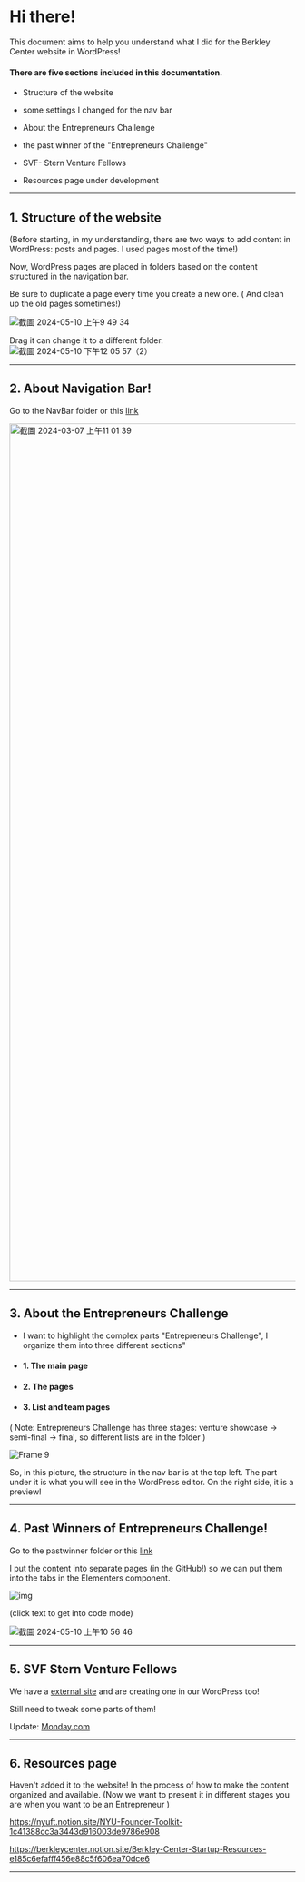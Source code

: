 # Hi there! 
This document aims to help you understand what I did for the Berkley Center website in WordPress!

#### There are five sections included in this documentation.
- Structure of the website
- some settings I changed for the nav bar

- About the Entrepreneurs Challenge
- the past winner of the "Entrepreneurs Challenge"

- SVF- Stern Venture Fellows
- Resources page under development




_____

## 1. Structure of the website

(Before starting, in my understanding, there are two ways to add content in WordPress: posts and pages. I used pages most of the time!)

Now, WordPress pages are placed in folders based on the content structured in the navigation bar. 

Be sure to duplicate a page every time you create a new one. ( And clean up the old pages sometimes!)

![截圖 2024-05-10 上午9 49 34](https://github.com/yclanlan/Berkley-Center-Website-Note/assets/97862198/967b3725-386a-4492-923b-5a03dfe1a62d)

Drag it can change it to a different folder.
![截圖 2024-05-10 下午12 05 57（2）](https://github.com/yclanlan/Berkley-Center-Website-Note-main/assets/97862198/f6d09442-1efe-450e-ad0d-099aa42285fc)


<hr>

## 2. About Navigation Bar!
Go to the NavBar folder or this <a src="https://yclanlan.github.io/Berkley-Center-Website-Note-main/NavBar/">[link](https://yclanlan.github.io/Berkley-Center-Website-Note-main/NavBar/)</a>

<img width="1512" alt="截圖 2024-03-07 上午11 01 39" src="https://github.com/yclanlan/Past-Winners---Berkley-Center-for-Entrepreneurship_files/assets/97862198/64eb88c1-a47d-4915-863b-79a41597d077">

<hr/>

## 3. About the Entrepreneurs Challenge

- I want to highlight the complex parts "Entrepreneurs Challenge", 
I organize them into three different sections"
- #### 1. The main page
- #### 2. The pages
- #### 3. List and team pages 

( Note: Entrepreneurs Challenge has three stages: venture showcase -> semi-final -> final, so different lists are in the folder )


![Frame 9](https://github.com/yclanlan/Berkley-Center-Website-Note/assets/97862198/99634fd0-d030-42ec-a5cf-40ffef248632)

So, in this picture, the structure in the nav bar is at the top left. The part under it is what you will see in the WordPress editor. On the right side, it is a preview!



<hr>

## 4. Past Winners of Entrepreneurs Challenge!
Go to the pastwinner folder or this <a src="https://yclanlan.github.io/Berkley-Center-Website-Note-main/pastwinner/">[link](https://yclanlan.github.io/Berkley-Center-Website-Note-main/pastwinner/)</a>

I put the content into separate pages (in the GitHub!) 
so we can put them into the tabs in the Elementers component.



![img](https://github.com/yclanlan/Past-Winners---Berkley-Center-for-Entrepreneurship_files/assets/97862198/54263819-5223-46e9-a803-4d9f32361a2a)


(click text to get into code mode)

![截圖 2024-05-10 上午10 56 46](https://github.com/yclanlan/Berkley-Center-Website-Note/assets/97862198/2d566a31-7db5-4e6b-bd44-1775c0b8e3e0)

<hr/>






## 5. SVF Stern Venture Fellows

We have a [external site](https://www.sternventurefellows.com/) and are creating one in our WordPress too!

Still need to tweak some parts of them!

Update:
[Monday.com](
https://berkley-center-for-entrepreneurship.monday.com/boards/4172666172/pulses/5601690207)



<hr> 


## 6. Resources page

Haven't added it to the website!
In the process of how to make the content organized and available.
(Now we want to present it in different stages you are when you want to be an Entrepreneur )



https://nyuft.notion.site/NYU-Founder-Toolkit-1c41388cc3a3443d916003de9786e908

https://berkleycenter.notion.site/Berkley-Center-Startup-Resources-e185c6efafff456e88c5f606ea70dce6



<hr> 






